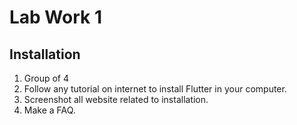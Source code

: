 # Lab Work 1

## Installation

1. Group of 4
2. Follow any tutorial on internet to install Flutter in your computer.
3. Screenshot all website related to installation.
4. Make a FAQ.



